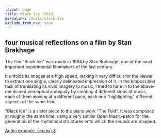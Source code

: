 ```yaml
---
layout: page
title: Black Ice (2010)
permalink: /music/black-ice
exclude_from_nav: true
---
```


four musical reflections on a film by Stan Brakhage
---

The film "Black Ice" was made in 1994 by Stan Brakhage, one of the most important experimental filmmakers of the last century. 

It unfolds its images at a high speed, making it very difficult for the viewer to extract one single, clearly delineated impression of it. In the (impossible) task of translating its vivid imagery to music, I tried to tune in to the above-mentioned perceptual ambiguity by creating 4 different kinds of music, each of them moving at a different pace, each one "highlighting" different aspects of the same film. 

"Black Ice" is a sister piece to the piano work "The Fold". It was composed at roughly the same time, using a very similar Open Music-patch for the generation of the rhythmical structures onto which the sounds are mapped.

[Audio example, section 3](https://dl.dropboxusercontent.com/u/4328598/fredrik_wallberg_selected_works/black_ice_3.wav)